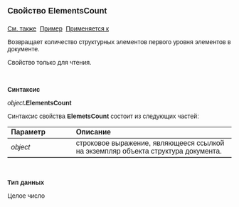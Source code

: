 <html>
<head>
<title>Структура документа\ElementsCount</title>
</head>

<body>

<p><strong><font size="4" face="Arial">Свойство ElementsCount<br>
<br>
</font></strong><font face="Arial"><a href="../ASDocStructure.html">См. 
также</a>&nbsp;
<u>Пример</u>&nbsp; <a href="../ASDocStructure.html">Применяется к</a></font></p>

<p><font face="Arial">Возвращает количество структурных элементов 
первого уровня элементов в документе.</font></p>

<p><font face="Arial">Свойство только для чтения.</font></p>

<p class="label">&nbsp;</p>

<p class="label"><font face="Arial"><b>Синтаксис</b></font></p>

<p><font face="Arial"><em>object</em><strong>.ElementsCount</strong></font></p>

<p><font face="Arial">Синтаксис свойства <b>ElemetsCount</b>
состоит из следующих частей:</font></p>

<table border="1" cellPadding="5" cols="2" frame="below" rules="rows">
<TBODY>
  <tr vAlign="top">
    <td class="label" width="29%"><font face="Arial"><b>Параметр</b></font></td>
    <td class="label" width="71%"><font face="Arial"><strong>Описание</strong></font></td>
  </tr>
  <tr>
    <td width="29%"><em><font face="Arial">object</font></em></td>
    <td width="71%"><font face="Arial">строковое выражение, являющееся 
	ссылкой на экземпляр объекта структура документа.</font></td>
  </tr>
</TBODY>
</table>

<p class="label">&nbsp;</p>

<p class="label"><font face="Arial"><b>Тип данных</b></font></p>

<p class="label"><font face="Arial">Целое число</font></p>
</body>
</html>
